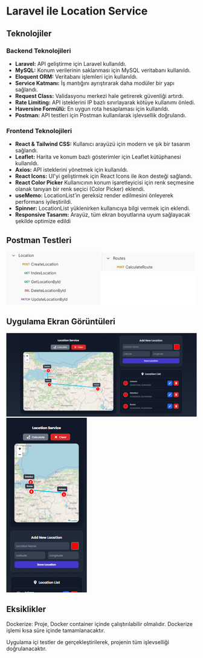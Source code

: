 # Laravel ile Location Service


## Teknolojiler


### Backend Teknolojileri

- **Laravel:** API geliştirme için Laravel kullanıldı.
- **MySQL:** Konum verilerinin saklanması için MySQL veritabanı kullanıldı.
- **Eloquent ORM:** Veritabanı işlemleri için kullanıldı.
- **Service Katmanı:** İş mantığını ayrıştırarak daha modüler bir yapı sağlandı.
- **Request Class:** Validasyonu merkezi hale getirerek güvenliği artırdı.
- **Rate Limiting:** API isteklerini IP bazlı sınırlayarak kötüye kullanımı önledi.
- **Haversine Formülü:** En uygun rota hesaplaması için kullanıldı.
- **Postman:** API testleri için Postman kullanılarak işlevsellik doğrulandı.



### Frontend Teknolojileri

- **React & Tailwind CSS:** Kullanıcı arayüzü için modern ve şık bir tasarım sağlandı.
- **Leaflet:** Harita ve konum bazlı gösterimler için Leaflet kütüphanesi kullanıldı.
- **Axios:** API isteklerini yönetmek için kullanıldı.
- **React Icons:** UI'yi geliştirmek için React Icons ile ikon desteği sağlandı.  
- **React Color Picker** Kullanıcının konum işaretleyicisi için renk seçmesine olanak tanıyan bir renk seçici (Color Picker) eklendi.
- **useMemo:** LocationList’in gereksiz render edilmesini önleyerek performans iyileştirildi.
- **Spinner:** LocationList yüklenirken kullanıcıya bilgi vermek için eklendi.
- **Responsive Tasarım:** Arayüz, tüm ekran boyutlarına uyum sağlayacak şekilde optimize edildi




## Postman Testleri
![Postman Test - Location Service](images/location-service-postman-test.png)

## Uygulama Ekran Görüntüleri
![Masaüstü Uygulama Görüntüsü- Location Service](images/location-service-masaüstü.png)
![Mobil Uygulama Görüntüsü- Location Service](images/location-service-mobil.png)


## Eksiklikler
Dockerize: Proje, Docker container içinde çalıştırılabilir olmalıdır. Dockerize işlemi kısa süre içinde tamamlanacaktır.


Uygulama içi testler de gerçekleştirilerek, projenin tüm işlevselliği doğrulanacaktır.